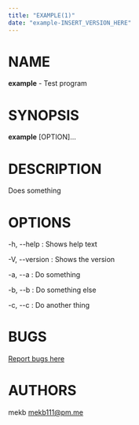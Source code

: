 ```yaml
---
title: "EXAMPLE(1)"
date: "example-INSERT_VERSION_HERE"
---
```


# NAME

**example** - Test program

# SYNOPSIS

**example** [OPTION]...

# DESCRIPTION

Does something

# OPTIONS

-h, \--help
: Shows help text

-V, \--version
: Shows the version

-a, \--a
: Do something

-b, \--b
: Do something else

-c, \--c
: Do another thing

# BUGS

[Report bugs here](https://github.com/mekb-turtle/c-template/issues)

# AUTHORS

mekb <mekb111@pm.me>
